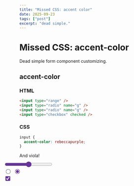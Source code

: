 ```yaml
---
title: "Missed CSS: accent color"
date: 2025-09-23
tags: ["post"]
excerpt: "dead simple."
---
```


<hgroup>
	<h1>Missed CSS: accent-color</h1>
	<p>Dead simple form component customizing.</p>
</hgroup>

## accent-color

### HTML

```html
<input type="range" />
<input type="radio" name="g" />
<input type="radio" name="g" />
<input type="checkbox" checked />
```

### CSS

```css
input {
  accent-color: rebeccapurple;
}
```

<style>
	input {
		accent-color: rebeccapurple;
	}
</style>

And viola!

<div class="not-prose flex items-center justify-center gap-6" style="transform: scale(1.2);">
  <div><input type="range" /></div>
	<div><input type="radio" name="g" /> <input type="radio" name="g" checked /></div>
	<div><input type="checkbox" checked /></div>
</div>
